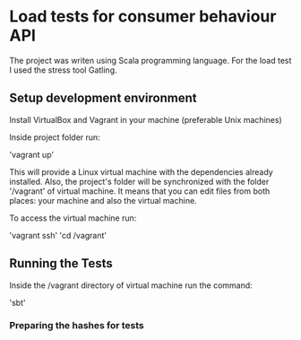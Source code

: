 # Load tests for consumer behaviour API

The project was writen using Scala programming language. 
For the load test I used the stress tool Gatling.

## Setup development environment

Install VirtualBox and Vagrant in your machine (preferable Unix machines)

Inside project folder run:

'vagrant up'

This will provide a Linux virtual machine with the dependencies already installed.
Also, the project's folder will be synchronized with the folder '/vagrant' of virtual machine. It means that you can edit files from both places: your machine and also the virtual machine.

To access the virtual machine run:

'vagrant ssh' 
'cd /vagrant'

## Running the Tests

Inside the /vagrant directory of virtual machine run the command:

'sbt'

### Preparing the hashes for tests



